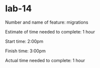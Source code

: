 # lab-14

Number and name of feature: migrations

Estimate of time needed to complete: 1 hour

Start time: 2:00pm

Finish time: 3:00pm

Actual time needed to complete: 1 hour